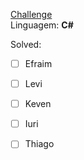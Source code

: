 [Challenge](https://pudim.com.br)  
Linguagem: **C#**

Solved:
- [ ] Efraim
- [ ] Levi
- [ ] Keven
- [ ] Iuri
- [ ] Thiago

